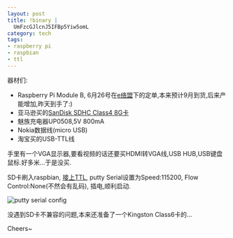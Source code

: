 ```yaml
--- 
layout: post
title: !binary |
  UmFzcGJlcnJ5IFBp5Yiw5omL
category: tech
tags: 
- raspberry pi
- raspbian
- ttl
---
```

器材们:

* Raspberry Pi Module B, 6月26号在[e络盟](http://cn.element14.com/)下的定单,本来预计9月到货,后来产能增加,昨天到手了:)
* 亚马逊买的[SanDisk SDHC Class4 8G卡](http://www.amazon.cn/gp/product/B003E7G3PC)
* 魅族充电器UP0508,5V 800mA
* Nokia数据线(micro USB)
* 淘宝买的USB-TTL线

手里有一个VGA显示器,要看视频的话还要买HDMI转VGA线,USB HUB,USB键盘鼠标.好多米...于是没买.

SD卡刷入raspbian, [接上TTL](http://lavalink.com/2012/03/raspberry-pi-serial-interfacing/ "Raspberry Pi serial interfacing"), putty Serial设置为Speed:115200, Flow Control:None(不然会有乱码), 插电,顺利启动.

![putty serial config](http://img.bianbian.me/blog/201209/putty-serial-config.png)

没遇到SD卡不兼容的问题,本来还准备了一个Kingston Class6卡的...

Cheers~
